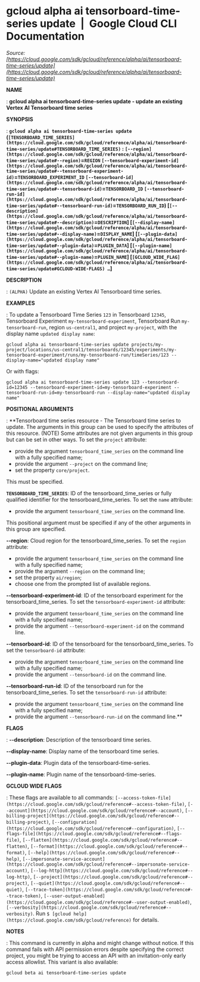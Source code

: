 # gcloud alpha ai tensorboard-time-series update  |  Google Cloud CLI Documentation

*Source: [https://cloud.google.com/sdk/gcloud/reference/alpha/ai/tensorboard-time-series/update](https://cloud.google.com/sdk/gcloud/reference/alpha/ai/tensorboard-time-series/update)*

**NAME**

: **gcloud alpha ai tensorboard-time-series update - update an existing Vertex AI Tensorboard time series**

**SYNOPSIS**

: **`gcloud alpha ai tensorboard-time-series update` (`[TENSORBOARD_TIME_SERIES](https://cloud.google.com/sdk/gcloud/reference/alpha/ai/tensorboard-time-series/update#TENSORBOARD_TIME_SERIES)` : `[--region](https://cloud.google.com/sdk/gcloud/reference/alpha/ai/tensorboard-time-series/update#--region)`=`REGION` `[--tensorboard-experiment-id](https://cloud.google.com/sdk/gcloud/reference/alpha/ai/tensorboard-time-series/update#--tensorboard-experiment-id)`=`TENSORBOARD_EXPERIMENT_ID` `[--tensorboard-id](https://cloud.google.com/sdk/gcloud/reference/alpha/ai/tensorboard-time-series/update#--tensorboard-id)`=`TENSORBOARD_ID` `[--tensorboard-run-id](https://cloud.google.com/sdk/gcloud/reference/alpha/ai/tensorboard-time-series/update#--tensorboard-run-id)`=`TENSORBOARD_RUN_ID`) [`[--description](https://cloud.google.com/sdk/gcloud/reference/alpha/ai/tensorboard-time-series/update#--description)`=`DESCRIPTION`] [`[--display-name](https://cloud.google.com/sdk/gcloud/reference/alpha/ai/tensorboard-time-series/update#--display-name)`=`DISPLAY_NAME`] [`[--plugin-data](https://cloud.google.com/sdk/gcloud/reference/alpha/ai/tensorboard-time-series/update#--plugin-data)`=`PLUGIN_DATA`] [`[--plugin-name](https://cloud.google.com/sdk/gcloud/reference/alpha/ai/tensorboard-time-series/update#--plugin-name)`=`PLUGIN_NAME`] [`[GCLOUD_WIDE_FLAG](https://cloud.google.com/sdk/gcloud/reference/alpha/ai/tensorboard-time-series/update#GCLOUD-WIDE-FLAGS) …`]**

**DESCRIPTION**

: `(ALPHA)` Update an existing Vertex AI Tensorboard time series.

**EXAMPLES**

: To update a Tensorboard Time Series `123` in Tensorboard
`12345`, Tensorboard Experiment
`my-tensorboard-experiment`, Tensorboard Run
`my-tensorboard-run`, region `us-central1`, and project
`my-project`, with the display name `updated display
name`:

```
gcloud alpha ai tensorboard-time-series update projects/my-project/locations/us-central1/tensorboards/12345/experiments/my-tensorboard-experiment/runs/my-tensorboard-run/timeSeries/123 --display-name="updated display name"
```

Or with flags:

```
gcloud alpha ai tensorboard-time-series update 123 --tensorboard-id=12345 --tensorboard-experiment-id=my-tensorboard-experiment --tensorboard-run-id=my-tensorboard-run --display-name="updated display name"
```

**POSITIONAL ARGUMENTS**

: **Tensorboard time series resource - The Tensorboard time series to update. The
arguments in this group can be used to specify the attributes of this resource.
(NOTE) Some attributes are not given arguments in this group but can be set in
other ways.
To set the `project` attribute:

- provide the argument `tensorboard_time_series` on the command line
with a fully specified name;
- provide the argument `--project` on the command line;
- set the property `core/project`.

This must be specified.

**`TENSORBOARD_TIME_SERIES`**:
ID of the tensorboard_time_series or fully qualified identifier for the
tensorboard_time_series.
To set the `name` attribute:

- provide the argument `tensorboard_time_series` on the command line.

This positional argument must be specified if any of the other arguments in this
group are specified.

**--region**:
Cloud region for the tensorboard_time_series.
To set the `region` attribute:

- provide the argument `tensorboard_time_series` on the command line
with a fully specified name;
- provide the argument `--region` on the command line;
- set the property `ai/region`;
- choose one from the prompted list of available regions.

**--tensorboard-experiment-id**:
ID of the tensorboard experiment for the tensorboard_time_series.
To set the `tensorboard-experiment-id` attribute:

- provide the argument `tensorboard_time_series` on the command line
with a fully specified name;
- provide the argument `--tensorboard-experiment-id` on the command
line.

**--tensorboard-id**:
ID of the tensorboard for the tensorboard_time_series.
To set the `tensorboard-id` attribute:

- provide the argument `tensorboard_time_series` on the command line
with a fully specified name;
- provide the argument `--tensorboard-id` on the command line.

**--tensorboard-run-id**:
ID of the tensorboard run for the tensorboard_time_series.
To set the `tensorboard-run-id` attribute:

- provide the argument `tensorboard_time_series` on the command line
with a fully specified name;
- provide the argument `--tensorboard-run-id` on the command line.**

**FLAGS**

: **--description**:
Description of the tensorboard time series.

**--display-name**:
Display name of the tensorboard time series.

**--plugin-data**:
Plugin data of the tensorboard-time-series.

**--plugin-name**:
Plugin name of the tensorboard-time-series.

**GCLOUD WIDE FLAGS**

: These flags are available to all commands: `[--access-token-file](https://cloud.google.com/sdk/gcloud/reference#--access-token-file)`,
`[--account](https://cloud.google.com/sdk/gcloud/reference#--account)`, `[--billing-project](https://cloud.google.com/sdk/gcloud/reference#--billing-project)`,
`[--configuration](https://cloud.google.com/sdk/gcloud/reference#--configuration)`,
`[--flags-file](https://cloud.google.com/sdk/gcloud/reference#--flags-file)`,
`[--flatten](https://cloud.google.com/sdk/gcloud/reference#--flatten)`, `[--format](https://cloud.google.com/sdk/gcloud/reference#--format)`, `[--help](https://cloud.google.com/sdk/gcloud/reference#--help)`, `[--impersonate-service-account](https://cloud.google.com/sdk/gcloud/reference#--impersonate-service-account)`,
`[--log-http](https://cloud.google.com/sdk/gcloud/reference#--log-http)`,
`[--project](https://cloud.google.com/sdk/gcloud/reference#--project)`, `[--quiet](https://cloud.google.com/sdk/gcloud/reference#--quiet)`, `[--trace-token](https://cloud.google.com/sdk/gcloud/reference#--trace-token)`, `[--user-output-enabled](https://cloud.google.com/sdk/gcloud/reference#--user-output-enabled)`,
`[--verbosity](https://cloud.google.com/sdk/gcloud/reference#--verbosity)`.
Run `$ [gcloud help](https://cloud.google.com/sdk/gcloud/reference)` for details.

**NOTES**

: This command is currently in alpha and might change without notice. If this
command fails with API permission errors despite specifying the correct project,
you might be trying to access an API with an invitation-only early access
allowlist. This variant is also available:

```
gcloud beta ai tensorboard-time-series update
```